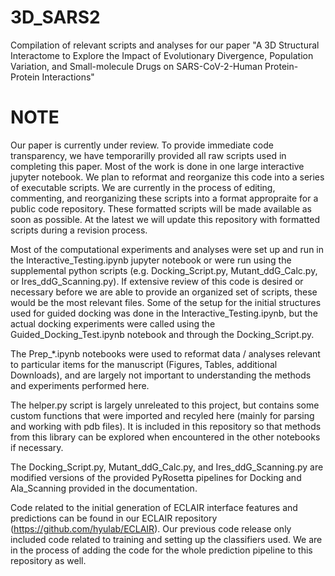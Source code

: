 # 3D_SARS2
Compilation of relevant scripts and analyses for our paper "A 3D Structural Interactome to Explore the Impact of Evolutionary Divergence, Population Variation, and Small-molecule Drugs on SARS-CoV-2-Human Protein-Protein Interactions"

# NOTE
Our paper is currently under review. To provide immediate code transparency, we have temporarilly provided all raw scripts used in completing this paper. Most of the work is done in one large interactive jupyter notebook. We plan to reformat and reorganize this code into a series of executable scripts. We are currently in the process of editing, commenting, and reorganizing these scripts into a format appropraite for a public code repository. These formatted scripts will be made available as soon as possible. At the latest we will update this repository with formatted scripts during a revision process.

Most of the computational experiments and analyses were set up and run in the Interactive_Testing.ipynb jupyter notebook or were run using the supplemental python scripts (e.g. Docking_Script.py, Mutant_ddG_Calc.py, or Ires_ddG_Scanning.py). If extensive review of this code is desired or necessary before we are able to provide an organized set of scripts, these would be the most relevant files. Some of the setup for the initial structures used for guided docking was done in the Interactive_Testing.ipynb, but the actual docking experiments were called using the Guided_Docking_Test.ipynb notebook and through the Docking_Script.py.

The Prep_*.ipynb notebooks were used to reformat data / analyses relevant to particular items for the manuscript (Figures, Tables, additional Downloads), and are largely not important to understanding the methods and experiments performed here.

The helper.py script is largely unreleated to this project, but contains some custom functions that were imported and recyled here (mainly for parsing and working with pdb files). It is included in this repository so that methods from this library can be explored when encountered in the other notebooks if necessary.

The Docking_Script.py, Mutant_ddG_Calc.py, and Ires_ddG_Scanning.py are modified versions of the provided PyRosetta pipelines for Docking and Ala_Scanning provided in the documentation.

Code related to the initial generation of ECLAIR interface features and predictions can be found in our ECLAIR repository (https://github.com/hyulab/ECLAIR). Our previous code release only included code related to training and setting up the classifiers used. We are in the process of adding the code for the whole prediction pipeline to this repository as well.
